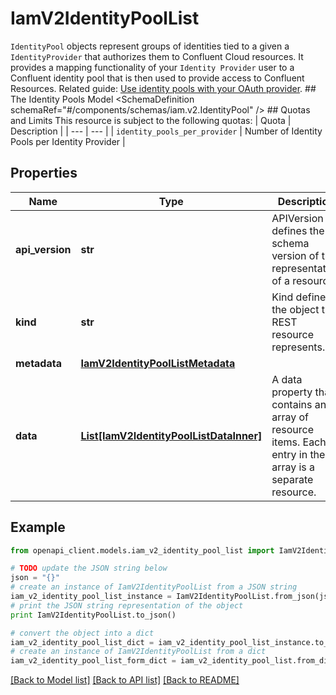 # IamV2IdentityPoolList

`IdentityPool` objects represent groups of identities tied to a given a `IdentityProvider` that authorizes them to Confluent Cloud resources.  It provides a mapping functionality of your `Identity Provider` user to a Confluent identity pool that is then used to provide access to Confluent Resources.   Related guide: [Use identity pools with your OAuth provider](https://docs.confluent.io/cloud/current/access-management/authenticate/oauth/identity-pools.html).  ## The Identity Pools Model <SchemaDefinition schemaRef=\"#/components/schemas/iam.v2.IdentityPool\" />  ## Quotas and Limits This resource is subject to the following quotas:  | Quota | Description | | --- | --- | | `identity_pools_per_provider` | Number of Identity Pools per Identity Provider |

## Properties
Name | Type | Description | Notes
------------ | ------------- | ------------- | -------------
**api_version** | **str** | APIVersion defines the schema version of this representation of a resource. | [readonly] 
**kind** | **str** | Kind defines the object this REST resource represents. | [readonly] 
**metadata** | [**IamV2IdentityPoolListMetadata**](IamV2IdentityPoolListMetadata.md) |  | 
**data** | [**List[IamV2IdentityPoolListDataInner]**](IamV2IdentityPoolListDataInner.md) | A data property that contains an array of resource items. Each entry in the array is a separate resource. | 

## Example

```python
from openapi_client.models.iam_v2_identity_pool_list import IamV2IdentityPoolList

# TODO update the JSON string below
json = "{}"
# create an instance of IamV2IdentityPoolList from a JSON string
iam_v2_identity_pool_list_instance = IamV2IdentityPoolList.from_json(json)
# print the JSON string representation of the object
print IamV2IdentityPoolList.to_json()

# convert the object into a dict
iam_v2_identity_pool_list_dict = iam_v2_identity_pool_list_instance.to_dict()
# create an instance of IamV2IdentityPoolList from a dict
iam_v2_identity_pool_list_form_dict = iam_v2_identity_pool_list.from_dict(iam_v2_identity_pool_list_dict)
```
[[Back to Model list]](../ccloud/README.md#documentation-for-models) [[Back to API list]](../ccloud/README.md#documentation-for-api-endpoints) [[Back to README]](../ccloud/README.md)


